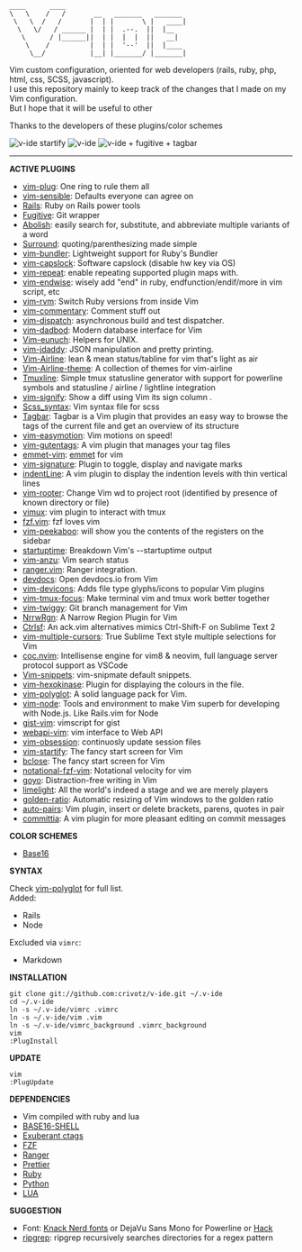     ____      ____                              
    \   \    /   /       __   _______   _______ 
     \   \  /   /       |  | |       \ |   ____|
      \   \/   / ______ |  | |  .--.  ||  |__   
       \      / |______||  | |  |  |  ||   __|  
        \    /          |  | |  '--'  ||  |____ 
         \__/           |__| |_______/ |_______|

Vim custom configuration, oriented for web developers (rails, ruby, php, html, css, SCSS, javascript).  
I use this repository mainly to keep track of the changes that I made on my Vim configuration.  
But I hope that it will be useful to other

Thanks to the developers of these plugins/color schemes

![v-ide startify](https://raw.githubusercontent.com/crivotz/v-ide/master/v-ide_screenshot.png)
![v-ide](https://raw.githubusercontent.com/crivotz/v-ide/master/v-ide_screenshot_1.png)
![v-ide + fugitive + tagbar](https://raw.githubusercontent.com/crivotz/v-ide/master/v-ide_screenshot_2.png)

---

**ACTIVE PLUGINS**

* [vim-plug](https://github.com/junegunn/vim-plug): One ring to rule them all
* [vim-sensible](https://github.com/tpope/vim-sensible): Defaults everyone can agree on
* [Rails](https://github.com/tpope/vim-rails): Ruby on Rails power tools
* [Fugitive](https://github.com/tpope/vim-fugitive): Git wrapper
* [Abolish](https://github.com/tpope/vim-abolish): easily search for, substitute, and abbreviate multiple variants of a word
* [Surround](https://github.com/tpope/vim-surround): quoting/parenthesizing made simple
* [vim-bundler](https://github.com/tpope/vim-bundler): Lightweight support for Ruby's Bundler
* [vim-capslock](https://github.com/tpope/vim-capslock.git): Software capslock (disable hw key via OS)
* [vim-repeat](https://github.com/tpope/vim-repeat.git): enable repeating supported plugin maps with.
* [vim-endwise](https://github.com/tpope/vim-endwise.git): wisely add "end" in ruby, endfunction/endif/more in vim script, etc
* [vim-rvm](https://github.com/tpope/vim-rvm): Switch Ruby versions from inside Vim
* [vim-commentary](https://github.com/tpope/vim-commentary): Comment stuff out
* [vim-dispatch](https://github.com/tpope/vim-dispatch.git): asynchronous build and test dispatcher.
* [vim-dadbod](https://github.com/tpope/vim-dadbod): Modern database interface for Vim
* [Vim-eunuch](https://github.com/tpope/vim-eunuch): Helpers for UNIX.  
* [vim-jdaddy](https://github.com/tpope/vim-jdaddy): JSON manipulation and pretty printing.  
* [Vim-Airline](https://github.com/bling/vim-airline): lean & mean status/tabline for vim that's light as air
* [Vim-Airline-theme](https://github.com/vim-airline/vim-airline-themes): A collection of themes for vim-airline
* [Tmuxline](https://github.com/edkolev/tmuxline.vim): Simple tmux statusline generator with support for powerline symbols and statusline / airline / lightline integration
* [vim-signify](https://github.com/mhinz/vim-signify): Show a diff using Vim its sign column  .
* [Scss_syntax](https://github.com/cakebaker/scss-syntax.vim): Vim syntax file for scss
* [Tagbar](http://majutsushi.github.io/tagbar/): Tagbar is a Vim plugin that provides an easy way to browse the tags of the current file and get an overview of its structure
* [vim-easymotion](https://github.com/easymotion/vim-easymotion): Vim motions on speed! 
* [vim-gutentags](https://github.com/ludovicchabant/vim-gutentags): A vim plugin that manages your tag files  
* [emmet-vim](https://github.com/mattn/emmet-vim.git): [emmet](http://emmet.io) for vim
* [vim-signature](https://github.com/kshenoy/vim-signature.git): Plugin to toggle, display and navigate marks
* [indentLine](https://github.com/yggdroot/indentline): A vim plugin to display the indention levels with thin vertical lines
* [vim-rooter](https://github.com/airblade/vim-rooter): Change Vim wd to project root (identified by presence of known directory or file)
* [vimux](https://github.com/benmills/vimux): vim plugin to interact with tmux
* [fzf.vim](https://github.com/junegunn/fzf.vim): fzf loves vim
* [vim-peekaboo](https://github.com/junegunn/vim-peekaboo): will show you the contents of the registers on the sidebar  
* [startuptime](https://github.com/tweekmonster/startuptime.vim): Breakdown Vim's --startuptime output
* [vim-anzu](https://github.com/osyo-manga/vim-anzu): Vim search status  
* [ranger.vim](https://github.com/francoiscabrol/ranger.vim): Ranger integration.
* [devdocs](https://github.com/rhysd/devdocs.vim): Open devdocs.io from Vim
* [vim-devicons](https://github.com/ryanoasis/vim-devicons.git): Adds file type glyphs/icons to popular Vim plugins
* [vim-tmux-focus](https://github.com/tmux-plugins/vim-tmux-focus-events.git): Make terminal vim and tmux work better together
* [vim-twiggy](https://github.com/sodapopcan/vim-twiggy.git): Git branch management for Vim
* [NrrwRgn](https://github.com/chrisbra/NrrwRgn): A Narrow Region Plugin for Vim
* [Ctrlsf](https://github.com/dyng/ctrlsf.vim): An ack.vim alternatives mimics Ctrl-Shift-F on Sublime Text 2  
* [vim-multiple-cursors](https://github.com/terryma/vim-multiple-cursors): True Sublime Text style multiple selections for Vim  
* [coc.nvim](https://github.com/neoclide/coc.nvim): Intellisense engine for vim8 & neovim, full language server protocol support as VSCode  
* [Vim-snippets](https://github.com/honza/vim-snippets): vim-snipmate default snippets.  
* [vim-hexokinase](https://github.com/RRethy/vim-hexokinase): Plugin for displaying the colours in the file.  
* [vim-polyglot](https://github.com/sheerun/vim-polyglot): A solid language pack for Vim.  
* [vim-node](https://github.com/moll/vim-node): Tools and environment to make Vim superb for developing with Node.js. Like Rails.vim for Node  
* [gist-vim](https://github.com/mattn/gist-vim): vimscript for gist  
* [webapi-vim](https://github.com/mattn/webapi-vim): vim interface to Web API  
* [vim-obsession](https://github.com/tpope/vim-obsession): continuosly update session files  
* [vim-startify](https://github.com/mhinx/vim-startify): The fancy start screen for Vim  
* [bclose](https://github.com/rbgrouleff/bclose.vim): The fancy start screen for Vim  
* [notational-fzf-vim](https://github.com/alok/notation-fzf-vim): Notational velocity for vim  
* [goyo](https://github.com/junegunn/goyo.vim): Distraction-free writing in Vim  
* [limelight](https://github.com/alok/limelight.vim): All the world's indeed a stage and we are merely players  
* [golden-ratio](https://github.com/roman/golden-ratio): Automatic resizing of Vim windows to the golden ratio  
* [auto-pairs](https://github.com/jiangmiao/auto-pairs): Vim plugin, insert or delete brackets, parens, quotes in pair  
* [committia](https://github.com/rhysd/committia.vim): A vim plugin for more pleasant editing on commit messages  

**COLOR SCHEMES**

* [Base16](https://github.com/chriskempson/base16-vim)

**SYNTAX**

Check [vim-polyglot](https://github.com/sheerun/vim-polyglot) for full list.  
Added:  
* Rails
* Node

Excluded via `vimrc`:
* Markdown  

**INSTALLATION**

```console
git clone git://github.com:crivotz/v-ide.git ~/.v-ide
cd ~/.v-ide
ln -s ~/.v-ide/vimrc .vimrc
ln -s ~/.v-ide/vim .vim
ln -s ~/.v-ide/vimrc_background .vimrc_background
vim
:PlugInstall
```

**UPDATE**

```console
vim
:PlugUpdate
```

**DEPENDENCIES**

* Vim compiled with ruby and lua
* [BASE16-SHELL](https://github.com/chriskempson/base16-shell)
* [Exuberant ctags](http://ctags.sourceforge.net)
* [FZF](https://github.com/junegunn/fzf)
* [Ranger](http://ranger.nongnu.org)
* [Prettier](https://prettier.io)
* [Ruby](https://www.ruby-lang.org)
* [Python](https://www.python.org)
* [LUA](https://www.lua.org)

**SUGGESTION**

* Font: [Knack Nerd fonts](https://github.com/ryanoasis/nerd-fonts) or DejaVu Sans Mono for Powerline or [Hack](http://sourcefoundry.org/hack)
* [ripgrep](https://github.com/BurntSushi/ripgrep): ripgrep recursively searches directories for a regex pattern  
